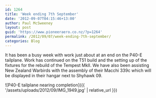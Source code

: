 ```yaml
---
id: 1264
title: 'Week ending 7th September'
date: '2012-09-07T04:15:46+13:00'
author: Paul McSweeney
layout: post
guid: 'https://www.pioneeraero.co.nz/?p=1264'
permalink: /2012/09/07/week-ending-7th-september/
categories: Blog
---
```


It has been a busy week with work just about at an end on the P40-E tailplane. Work has continued on the T51 build and the setting up of the fixtures for the rebuild of the Tempest MkII. We have also been assisting New Zealand Warbirds with the assembly of their Macchi 339c which will be displayed in their hangar next to Shyhawk 09.

![P40-E tailplane nearing completion]({{ '/assets/uploads/2012/09/IMG_1949.jpg' | relative_url }})
